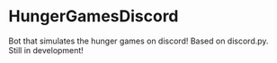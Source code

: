 # HungerGamesDiscord
Bot that simulates the hunger games on discord!
Based on discord.py.
<br>Still in development!
